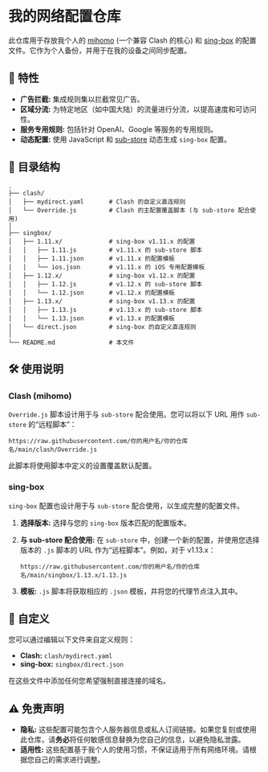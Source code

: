 # 我的网络配置仓库

此仓库用于存放我个人的 [mihomo](https://github.com/MetaCubeX/mihomo) (一个兼容 Clash 的核心) 和 [sing-box](https://github.com/SagerNet/sing-box) 的配置文件。它作为个人备份，并用于在我的设备之间同步配置。

## 🚀 特性

*   **广告拦截:** 集成规则集以拦截常见广告。
*   **区域分流:** 为特定地区（如中国大陆）的流量进行分流，以提高速度和可访问性。
*   **服务专用规则:** 包括针对 OpenAI、Google 等服务的专用规则。
*   **动态配置:** 使用 JavaScript 和 [sub-store](https://github.com/sub-store-org/Sub-Store) 动态生成 `sing-box` 配置。

## 📂 目录结构

```
.
├── clash/
│   ├── mydirect.yaml       # Clash 的自定义直连规则
│   └── Override.js         # Clash 的主配置覆盖脚本 (与 sub-store 配合使用)
│
├── singbox/
│   ├── 1.11.x/             # sing-box v1.11.x 的配置
│   │   ├── 1.11.js         # v1.11.x 的 sub-store 脚本
│   │   ├── 1.11.json       # v1.11.x 的配置模板
│   │   └── ios.json        # v1.11.x 的 iOS 专用配置模板
│   ├── 1.12.x/             # sing-box v1.12.x 的配置
│   │   ├── 1.12.js         # v1.12.x 的 sub-store 脚本
│   │   └── 1.12.json       # v1.12.x 的配置模板
│   ├── 1.13.x/             # sing-box v1.13.x 的配置
│   │   ├── 1.13.js         # v1.13.x 的 sub-store 脚本
│   │   └── 1.13.json       # v1.13.x 的配置模板
│   └── direct.json         # sing-box 的自定义直连规则
│
└── README.md               # 本文件
```

## 🛠️ 使用说明

### Clash (mihomo)

`Override.js` 脚本设计用于与 `sub-store` 配合使用。您可以将以下 URL 用作 `sub-store` 的“远程脚本”：

```
https://raw.githubusercontent.com/你的用户名/你的仓库名/main/clash/Override.js
```

此脚本将使用脚本中定义的设置覆盖默认配置。

### sing-box

`sing-box` 配置也设计用于与 `sub-store` 配合使用，以生成完整的配置文件。

1.  **选择版本:** 选择与您的 `sing-box` 版本匹配的配置版本。
2.  **与 sub-store 配合使用:** 在 `sub-store` 中，创建一个新的配置，并使用您选择版本的 `.js` 脚本的 URL 作为“远程脚本”。例如，对于 v1.13.x：

    ```
    https://raw.githubusercontent.com/你的用户名/你的仓库名/main/singbox/1.13.x/1.13.js
    ```

3.  **模板:** `.js` 脚本将获取相应的 `.json` 模板，并将您的代理节点注入其中。

## 🎨 自定义

您可以通过编辑以下文件来自定义规则：

*   **Clash:** `clash/mydirect.yaml`
*   **sing-box:** `singbox/direct.json`

在这些文件中添加任何您希望强制直接连接的域名。

## ⚠️ 免责声明

*   **隐私:** 这些配置可能包含个人服务器信息或私人订阅链接。如果您复刻或使用此仓库，请**务必**将任何敏感信息替换为您自己的信息，以避免隐私泄露。
*   **适用性:** 这些配置基于我个人的使用习惯，不保证适用于所有网络环境。请根据您自己的需求进行调整。
